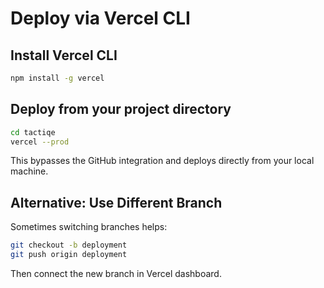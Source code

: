 # Deploy via Vercel CLI

## Install Vercel CLI
```bash
npm install -g vercel
```

## Deploy from your project directory
```bash
cd tactiqe
vercel --prod
```

This bypasses the GitHub integration and deploys directly from your local machine.

## Alternative: Use Different Branch
Sometimes switching branches helps:
```bash
git checkout -b deployment
git push origin deployment
```
Then connect the new branch in Vercel dashboard.
